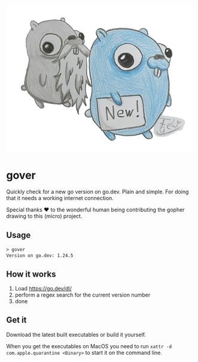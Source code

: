 <img src="assets/Govers.webp" width="500" alt="old and grey gopher, new and shiny gopher">

# gover
Quickly check for a new go version on go.dev. Plain and simple.
For doing that it needs a working internet connection.

Special thanks ❤️ to the wonderful human being contributing the gopher drawing to this (micro) project.

## Usage
```
> gover
Version on go.dev: 1.24.5
```

## How it works
1. Load https://go.dev/dl/
2. perform a regex search for the current version number
3. done

## Get it
Download the latest built executables or build it yourself.

When you get the executables on MacOS you need to run
`xattr -d com.apple.quarantine <Binary>` to start it on the command line.